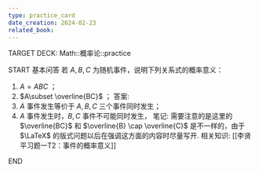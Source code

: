```yaml
---
type: practice_card
date_creation: 2024-02-23
related_book:
---
```

TARGET DECK: Math::概率论::practice

START
基本问答
若 $A,B,C$ 为随机事件，说明下列关系式的概率意义：
1. $A=ABC$ ；
2. $A\subset \overline{BC}$ ；
答案:
1. $A$ 事件发生等价于 $A,B,C$ 三个事件同时发生；
2. $A$ 事件发生时，$B,C$ 事件不可能同时发生，
笔记:
需要注意的是这里的 $\overline{BC}$ 和 $\overline{B} \cap \overline{C}$ 是不一样的，由于 $\LaTeX$ 的版式问题以后在强调这方面的内容时尽量写开.
相关知识:
[[李贤平习题一T2：事件的概率意义]]
<!--ID: 1708677837838-->
END